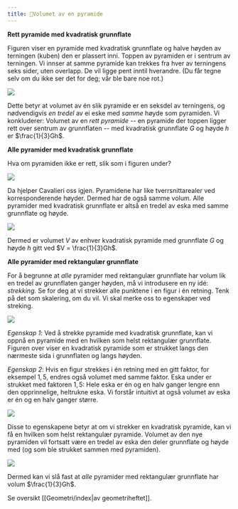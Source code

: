 ```yaml
---
title: 📄Volumet av en pyramide
---
```


**Rett pyramide med kvadratisk grunnflate**

Figuren viser en pyramide med kvadratisk grunnflate og halve høyden av
terningen (kuben) den er plassert inni. Toppen av pyramiden er i sentrum
av terningen. Vi innser at samme pyramide kan trekkes fra hver av
terningens seks sider, uten overlapp. De vil ligge pent inntil
hverandre. (Du får tegne selv om du ikke ser det for deg; vår ble bare
noe rot.)

![](Files/media/image104.png)

Dette betyr at volumet av én slik pyramide er en seksdel av terningens,
og nødvendigvis *en tredel* av ei eske med *samme* høyde som pyramiden.
Vi konkluderer: Volumet av en *rett pyramide* -- en pyramide der toppen
ligger rett over sentrum av grunnflaten -- med kvadratisk grunnflate $G$
og høyde $h$ er $\frac{1}{3}Gh$.

**Alle pyramider med kvadratisk grunnflate**

Hva om pyramiden ikke er rett, slik som i figuren under?

![](Files/media/image105.png)

Da hjelper Cavalieri oss igjen. Pyramidene har like tverrsnittarealer
ved korresponderende høyder. Dermed har de også samme volum. Alle
pyramider med kvadratisk grunnflate er altså en tredel av eska med samme
grunnflate og høyde.

![](Files/media/image106.png)

Dermed er volumet $V$ av enhver kvadratisk pyramide med grunnflate $G$
og høyde $h$ gitt ved $V = \frac{1}{3}Gh$.

**Alle pyramider med rektangulær grunnflate**

For å begrunne at *alle* pyramider med rektangulær grunnflate har volum
lik en tredel av grunnflaten ganger høyden, må vi introdusere en ny idé:
*strekking.* Se for deg at vi strekker alle punktene i en figur i én
retning. Tenk på det som skalering, om du vil. Vi skal merke oss to
egenskaper ved streking.

![](Files/media/image107.png)

*Egenskap 1*: Ved å strekke pyramide med kvadratisk
grunnflate, kan vi oppnå en pyramide med en hvilken som helst
rektangulær grunnflate. Figuren over viser en kvadratisk pyramide som er
strukket langs den nærmeste sida i grunnflaten og langs høyden.

*Egenskap 2*: Hvis en figur strekkes i én retning med en
gitt faktor, for eksempel $1,5$, endres også volumet med samme faktor.
Eska under er strukket med faktoren $1,5$: Hele eska er én og en halv
ganger lengre enn den opprinnelige, heltrukne eska. Vi forstår intuitivt
at også volumet av eska er én og en halv ganger større.

![](Files/media/image108.png)

Disse to egenskapene betyr at om vi strekker en kvadratisk pyramide, kan
vi få en hvilken som helst rektangulær pyramide. Volumet av den nye
pyramiden vil fortsatt være en tredel av eska den deler grunnflate og
høyde med (og som ble strukket sammen med pyramiden).

![](Files/media/image109.png)

Dermed kan vi slå fast at *alle* pyramider med rektangulær grunnflate
har volum $\frac{1}{3}Gh$.




Se oversikt [[Geometri/index|av geometriheftet]].